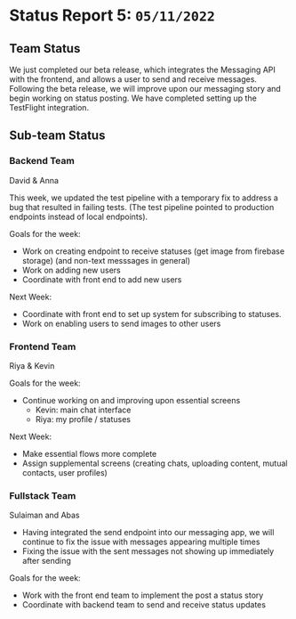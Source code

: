 # Status Report 5: `05/11/2022`

## Team Status
We just completed our beta release, which integrates the Messaging API with the frontend, and allows a user to send and receive messages. Following the beta release, we will improve upon our messaging story and begin working on status posting. We have completed setting up the TestFlight integration.

## Sub-team Status

### Backend Team

David & Anna

This week, we updated the test pipeline with a temporary fix to address a bug that resulted in failing tests. (The test pipeline pointed to production endpoints instead of local endpoints).

Goals for the week:
- Work on creating endpoint to receive statuses (get image from firebase storage) (and non-text messsages in general)
- Work on adding new users
- Coordinate with front end to add new users

Next Week:
- Coordinate with front end to set up system for subscribing to statuses.
- Work on enabling users to send images to other users

### Frontend Team

Riya & Kevin

Goals for the week:
- Continue working on and improving upon essential screens
  - Kevin: main chat interface
  - Riya: my profile / statuses

Next Week:
- Make essential flows more complete
- Assign supplemental screens (creating chats, uploading content, mutual contacts, user profiles)

### Fullstack Team

Sulaiman and Abas

- Having integrated the send endpoint into our messaging app, we will continue to fix the issue with messages appearing multiple times
- Fixing the issue with the sent messages not showing up immediately after sending

Goals for the week: 
- Work with the front end team to implement the post a status story
- Coordinate with backend team to send and receive status updates
